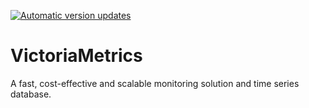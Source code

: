 [![Automatic version updates](https://github.com/ZOSOpenTools/victoriametricsport/actions/workflows/bump.yml/badge.svg)](https://github.com/ZOSOpenTools/victoriametricsport/actions/workflows/bump.yml)

# VictoriaMetrics

A fast, cost-effective and scalable monitoring solution and time series database.
